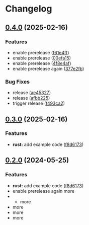# Changelog

## [0.4.0](https://github.com/mburgosh/release-please-monorepo-example/compare/hello_rust@v0.3.0...hello_rust@v0.4.0) (2025-02-16)


### Features

* enable prerelease ([f61e4ff](https://github.com/mburgosh/release-please-monorepo-example/commit/f61e4ff9cc82a7685207c29202a2a74c414d4212))
* enable prerelease ([00efa15](https://github.com/mburgosh/release-please-monorepo-example/commit/00efa15187ad981e24c0592292e5a3133383d381))
* enable prerelease ([4f8e4af](https://github.com/mburgosh/release-please-monorepo-example/commit/4f8e4af81fae4a4c43d70c3238ea7a99f717f7a2))
* enable prerelease again ([377e2fb](https://github.com/mburgosh/release-please-monorepo-example/commit/377e2fbf93b00f3f095af92b527c7f102ae6ed8f))


### Bug Fixes

* release ([ae45327](https://github.com/mburgosh/release-please-monorepo-example/commit/ae453276de8ce6227acd07db2e880855ae739c38))
* release ([afbb225](https://github.com/mburgosh/release-please-monorepo-example/commit/afbb225077f5118cd0c41598fab9b8dc66a9cb8e))
* trigger release ([f493ca2](https://github.com/mburgosh/release-please-monorepo-example/commit/f493ca2c798ef4e81f37b5cacb4769cd6a7b9a85))

## [0.3.0](https://github.com/mburgosh/release-please-monorepo-example/compare/hello_rust-v0.2.0...hello_rust@v0.3.0) (2025-02-16)


### Features

* **rust:** add example code ([f8d6173](https://github.com/mburgosh/release-please-monorepo-example/commit/f8d61736e63e4c1baf1d881c50556fa0ba6829d0))

## [0.2.0](https://github.com/amarjanica/release-please-monorepo-example/compare/hello_rust-v0.1.0...hello_rust@v0.2.0) (2024-05-25)


### Features

* **rust:** add example code ([f8d6173](https://github.com/amarjanica/release-please-monorepo-example/commit/f8d61736e63e4c1baf1d881c50556fa0ba6829d0))
* enable prerelease again more
* * more
* more
* more
* more
